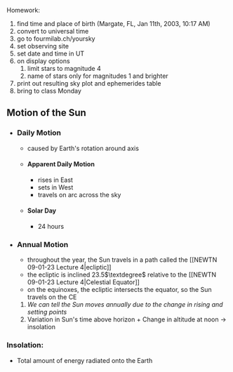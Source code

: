 Homework:
1. find time and place of birth (Margate, FL, Jan 11th, 2003, 10:17 AM)
2. convert to universal time
3. go to fourmilab.ch/yoursky
4. set observing site
5. set date and time in UT
6. on display options
    1. limit stars to magnitude 4
    2. name of stars only for magnitudes 1 and brighter
7. print out resulting sky plot and ephemerides table
8. bring to class Monday


## Motion of the Sun
- ### Daily Motion
    - caused by Earth's rotation around axis
    - #### Apparent Daily Motion
        - rises in East
        - sets in West
        - travels on arc across the sky
    - #### Solar Day
        - 24 hours
- ### Annual Motion
    - throughout the year, the Sun travels in a path called the [[NEWTN 09-01-23 Lecture 4|ecliptic]]
    - the ecliptic is inclined 23.5$\textdegree$ relative to the [[NEWTN 09-01-23 Lecture 4|Celestial Equator]]
    - on the equinoxes, the ecliptic intersects the equator, so the Sun travels on the CE
    
  1.   *We can tell the Sun moves annually due to the change in rising and setting points*
  2. Variation in Sun's time above horizon + Change in altitude at noon -> insolation

### Insolation:
- Total amount of energy radiated onto the Earth
